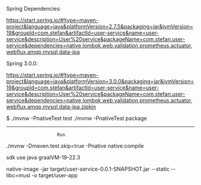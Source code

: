 Spring Dependencies:

https://start.spring.io/#!type=maven-project&language=java&platformVersion=2.7.5&packaging=jar&jvmVersion=19&groupId=com.stefan&artifactId=user-service&name=user-service&description=User%20service&packageName=com.stefan.user-service&dependencies=native,lombok,web,validation,prometheus,actuator,webflux,amqp,mysql,data-jpa

Spring 3.0.0:

https://start.spring.io/#!type=maven-project&language=java&platformVersion=3.0.0&packaging=jar&jvmVersion=19&groupId=com.stefan&artifactId=user-service&name=user-service&description=User%20service&packageName=com.stefan.user-service&dependencies=native,lombok,web,validation,prometheus,actuator,webflux,amqp,mysql,data-jpa,zipkin


$ ./mvnw -PnativeTest test
./mvnw -PnativeTest package 

-----------------------------------------------
                       Run

./mvnw -Dmaven.test.skip=true -Pnative native:compile


sdk use java graalVM-19-22.3


native-image -jar target/user-service-0.0.1-SNAPSHOT.jar --static --libc=musl -o target/user-app
